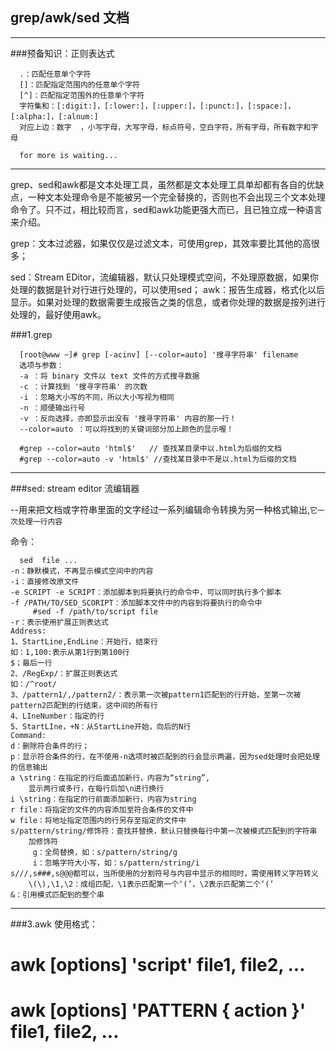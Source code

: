 ## grep/awk/sed 文档

***
###预备知识：正则表达式

      .：匹配任意单个字符
      []：匹配指定范围内的任意单个字符
      [^]：匹配指定范围外的任意单个字符
      字符集和：[:digit:]，[:lower:]，[:upper:]，[:punct:]，[:space:]，[:alpha:]，[:alnum:]
      对应上边：数字  ，小写字母，大写字母，标点符号，空白字符，所有字母，所有数字和字母

      for more is waiting...
***
grep、sed和awk都是文本处理工具，虽然都是文本处理工具单却都有各自的优缺点，一种文本处理命令是不能被另一个完全替换的，否则也不会出现三个文本处理命令了。只不过，相比较而言，sed和awk功能更强大而已，且已独立成一种语言来介绍。
 
 grep：文本过滤器，如果仅仅是过滤文本，可使用grep，其效率要比其他的高很多；
 
 sed：Stream EDitor，流编辑器，默认只处理模式空间，不处理原数据，如果你处理的数据是针对行进行处理的，可以使用sed；
 awk：报告生成器，格式化以后显示。如果对处理的数据需要生成报告之类的信息，或者你处理的数据是按列进行处理的，最好使用awk。

###1.grep

      [root@www ~]# grep [-acinv] [--color=auto] '搜寻字符串' filename
      选项与参数：
      -a ：将 binary 文件以 text 文件的方式搜寻数据
      -c ：计算找到 '搜寻字符串' 的次数
      -i ：忽略大小写的不同，所以大小写视为相同
      -n ：顺便输出行号
      -v ：反向选择，亦即显示出没有 '搜寻字符串' 内容的那一行！
      --color=auto ：可以将找到的关键词部分加上颜色的显示喔！
```shell
  #grep --color=auto 'html$'   // 查找某目录中以.html为后缀的文档
  #grep --color=auto -v 'html$' //查找某目录中不是以.html为后缀的文档
```
***
###sed: stream editor 流编辑器 

--用来把文档或字符串里面的文字经过一系列编辑命令转换为另一种格式输出,`它一次处理一行内容`

命令：

      sed  file ...
    -n：静默模式，不再显示模式空间中的内容
    -i：直接修改原文件
    -e SCRIPT -e SCRIPT：添加脚本到将要执行的命令中，可以同时执行多个脚本
    -f /PATH/TO/SED_SCORIPT：添加脚本文件中的内容到将要执行的命令中
         #sed -f /path/to/script file
    -r：表示使用扩展正则表达式
    Address:
    1、StartLine,EndLine：开始行，结束行
    如：1,100:表示从第1行到第100行
    $；最后一行
    2、/RegExp/：扩展正则表达式
    如：/^root/
    3、/pattern1/,/pattern2/：表示第一次被pattern1匹配到的行开始，至第一次被pattern2匹配到的行结束，这中间的所有行
    4、LIneNumber：指定的行
    5、StartLIne，+N：从StartLine开始，向后的N行
    Command:
    d：删除符合条件的行；
    p：显示符合条件的行，在不使用-n选项时被匹配到的行会显示两遍，因为sed处理时会把处理的信息输出
    a \string：在指定的行后面追加新行，内容为“string”,
        显示两行或多行，在每行后加\n进行换行
    i \string：在指定的行前面添加新行，内容为string
    r file：将指定的文件的内容添加至符合条件的文件中
    w file：将地址指定范围内的行另存至指定的文件中
    s/pattern/string/修饰符：查找并替换，默认只替换每行中第一次被模式匹配到的字符串
        加修饰符
         g：全局替换，如：s/pattern/string/g
         i：忽略字符大小写，如：s/pattern/string/i
    s///,s###,s@@@都可以，当所使用的分割符号与内容中显示的相同时，需使用转义字符转义    
        \(\),\1,\2：成组匹配，\1表示匹配第一个‘(’，\2表示匹配第二个‘(’
    &：引用模式匹配到的整个串
    
 ***
 ###3.awk
 使用格式：
# awk [options] 'script' file1, file2, ...
# awk [options] 'PATTERN { action }' file1, file2, ...
      

